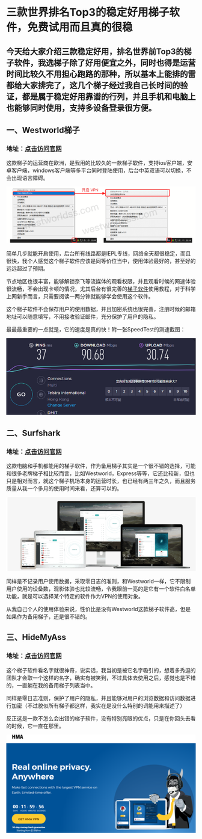 # 三款世界排名Top3的稳定好用梯子软件，免费试用而且真的很稳
## 今天给大家介绍三款稳定好用，排名世界前Top3的梯子软件，我选梯子除了好用便宜之外，同时也得是运营时间比较久不用担心跑路的那种，所以基本上能排的雷都给大家排完了，这几个梯子经过我自己长时间的验证，都是属于稳定好用靠谱的行列，并且手机和电脑上也能够同时使用，支持多设备登录很方便。

## 一、Westworld梯子

### 地址：[点击访问官网](https://xbsj3462.fun/i/th037)

这款梯子的运营商在欧洲，是我用的比较久的一款梯子软件，支持ios客户端，安卓客户端，windows客户端等多平台同时登陆使用，后台中英双语可以切换，不会出现语言障碍。

![好用的梯子软件](images/1.png)

简单几步就能开启使用，后台所有线路都是IEPL专线，网络全天都很稳定，而且很快，我个人感觉这个梯子软件应该是同等价位当中，使用体验最好的，甚至好的远远超过了预期。

节点地区也很丰富，能够解锁奈飞等流媒体的观看权限，并且观看时候的网速体验很流畅，不会出现卡顿的情况，尤其后台有很完善的[梯子软件](https://www.dazhuanlan.com/yuluoqingtian/topics/2635282)使用教程，对于科学上网新手而言，只需要阅读一两分钟就能够学会使用这个软件。

这个梯子软件不会保存用户的使用数据，并且加密系统也很完善，注册时候的邮箱地址可以随意填写，不用接收验证邮件，充分保护了用户的隐私。

最最最重要的一点就是，它的速度是真的快！附一张SpeedTest的测速截图：

![付费梯子推荐](images/4.png)

## 二、Surfshark

### 地址：[点击访问官网](https://surfshak.com/)

这款电脑和手机都能用的梯子软件，作为备用梯子其实是一个很不错的选择，可能和很多老牌梯子相比较而言，比如Westworld，Express等等，它还比较新，但也只是相对而言，就这个梯子机场本身的运营时长，也已经有两三年之久，而且服务质量从我一个多月的使用时间来看，还算可以的。

![哪款梯子好用](images/2.png)

同样是不记录用户使用数据，采取零日志的准则，和Westworld一样，它不限制用户使用的设备数，观影体验也比较流畅，令我眼前一亮的是它有一个软件白名单功能，就是可以选择某个特定的软件作为VPN的使用对象。

从我自己个人的使用体验来说，性价比是没有Westworld这款梯子软件高，但是如果作为备用梯子，还是很不错的。

## 三、HideMyAss

### 地址：[点击访问官网](https://hidemyasws.com/)

这个梯子软件看名字就很神奇，说实话，我当初是被它名字吸引的，想着多秀逗的团队才会取一个这样的名字，确实有被笑到，不过具体去使用之后，感觉也是不错的，一直躺在我的备用梯子列表当中。

同样是零日志准则，保护了用户的隐私，并且能够对用户的浏览数据和访问数据进行加密（不过貌似所有梯子都这样，我实在是没什么特别的词能用来描述了）

反正这是一款不怎么会出错的梯子软件，没有特别亮眼的优点，只是在你回头去看的时候，它一直在那里。

![翻墙软件推荐](images/3.png)
